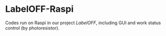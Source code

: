 # LabelOFF-Raspi

Codes run on Raspi in our project _LabelOFF_, including GUI and work status control (by photoresistor).

